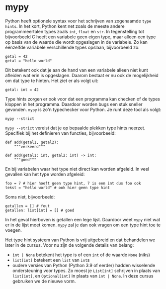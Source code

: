 # mypy

Python heeft optionele syntax voor het schrijven van zogenaamde `type hints`. In het kort, Python kent net zoals de meeste andere programmeertalen types zoals `int`, `float` en `str`. In tegenstelling tot bijvoorbeeld C heeft een variabele geen eigen type, maar alleen een type op basis van de waarde die wordt opgeslagen in de variabele. Zo kan éénzelfde variabele verschillende types opslaan, bijvoorbeeld zo:

    getal = 42
    getal = "hello world"

Dit betekent ook dat je aan de hand van een variabele alleen niet kunt afleiden wat erin is opgeslagen. Daarom bestaat er nu ook de mogelijkheid om dat type te hinten. Het ziet er als volgt uit:

    getal: int = 42

Type hints zorgen er ook voor dat een programma kan checken of de types kloppen in het programma. Daardoor worden bugs een stuk sneller gevonden. `mypy` is zo'n typechecker voor Python. Je runt deze tool als volgt:

    mypy --strict

`mypy --strict` vereist dat je op bepaalde plekken type hints neerzet. Specifiek bij het definieren van functies, bijvoorbeeld:

    def add(getal1, getal2):
        """verkeerd"""

    def add(getal1: int, getal2: int) -> int:
        """goed"""

En bij variabelen waar het type niet direct kan worden afgeleid. In veel gevallen kan het type worden afgeleid:

    foo = 7 # hier hoeft geen type hint, 7 is een int dus foo ook
    tekst = "hello world" # ook hier geen type hint

Soms niet, bijvoorbeeld:

    getallen = [] # fout
    getallen: list[int] = [] # goed

In het geval hierboven is getallen een lege lijst. Daardoor weet `mypy` niet wat er in de lijst moet komen. `mypy` zal je dan ook vragen om een type hint toe te voegen.

Het type hint systeem van Python is vrij uitgebreid en dat behandelen we later in de cursus. Voor nu zijn de volgende details van belang:

* `int | None` betekent het type is of een `int` of de waarde `None` (niks)
* `list[int]` betekent een `list` van `int`s
* oudere versies van Python (Python 3.9 of eerder) hadden wisselende ondersteuning voor types. Zo moest je `List[int]` schrijven in plaats van `list[int]`, en `Optional[int]` in plaats van `int | None`. In deze cursus gebruiken we de nieuwe vorm.